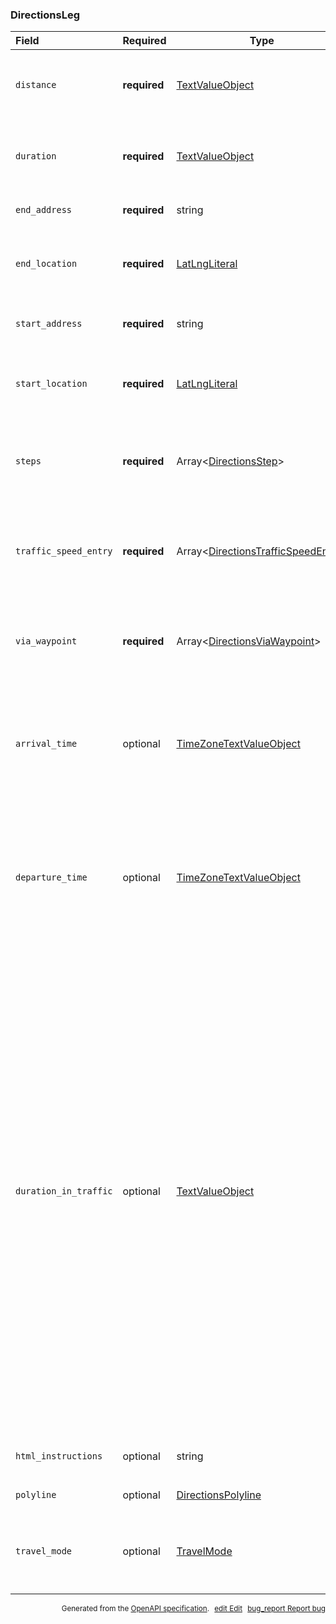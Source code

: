 <!--- This is a generated file, do not edit! -->
<!--- [START maps_http_schema_directionsleg] -->
<h3 class="schema-object" id="DirectionsLeg">DirectionsLeg</h3>

| Field                 | Required     | Type                                                                                                   | Description                                                                                                                                                                                                                                                                                                                                                                                                                                                                                                                                                                                                                                                                                                                                                                                                                                                                                                                                                   |
| :-------------------- | ------------ | ------------------------------------------------------------------------------------------------------ | ------------------------------------------------------------------------------------------------------------------------------------------------------------------------------------------------------------------------------------------------------------------------------------------------------------------------------------------------------------------------------------------------------------------------------------------------------------------------------------------------------------------------------------------------------------------------------------------------------------------------------------------------------------------------------------------------------------------------------------------------------------------------------------------------------------------------------------------------------------------------------------------------------------------------------------------------------------- |
| `distance`            | **required** | [TextValueObject](#TextValueObject "TextValueObject")                                                  | <div class="ref-property-description"><p>Distance of the leg.</p><p>See <a href="#TextValueObject">TextValueObject</a> for more information.</div>                                                                                                                                                                                                                                                                                                                                                                                                                                                                                                                                                                                                                                                                                                                                                                                                            |
| `duration`            | **required** | [TextValueObject](#TextValueObject "TextValueObject")                                                  | <div class="ref-property-description"><p>Duration of the leg.</p><p>See <a href="#TextValueObject">TextValueObject</a> for more information.</div>                                                                                                                                                                                                                                                                                                                                                                                                                                                                                                                                                                                                                                                                                                                                                                                                            |
| `end_address`         | **required** | string                                                                                                 | <div class="nonref-property-description"><p>The end address of the leg.</p></div>                                                                                                                                                                                                                                                                                                                                                                                                                                                                                                                                                                                                                                                                                                                                                                                                                                                                             |
| `end_location`        | **required** | [LatLngLiteral](#LatLngLiteral "LatLngLiteral")                                                        | <div class="ref-property-description"><p>The end location of the leg.</p><p>See <a href="#LatLngLiteral">LatLngLiteral</a> for more information.</div>                                                                                                                                                                                                                                                                                                                                                                                                                                                                                                                                                                                                                                                                                                                                                                                                        |
| `start_address`       | **required** | string                                                                                                 | <div class="nonref-property-description"><p>The start address of the leg.</p></div>                                                                                                                                                                                                                                                                                                                                                                                                                                                                                                                                                                                                                                                                                                                                                                                                                                                                           |
| `start_location`      | **required** | [LatLngLiteral](#LatLngLiteral "LatLngLiteral")                                                        | <div class="ref-property-description"><p>The start location of the leg.</p><p>See <a href="#LatLngLiteral">LatLngLiteral</a> for more information.</div>                                                                                                                                                                                                                                                                                                                                                                                                                                                                                                                                                                                                                                                                                                                                                                                                      |
| `steps`               | **required** | Array&lt;[DirectionsStep](#DirectionsStep "DirectionsStep")&gt;                                        | <div class="ref-property-description"><p>Individual steps that make up the leg.</p><p>See <a href="#DirectionsStep">DirectionsStep</a> for more information.</div>                                                                                                                                                                                                                                                                                                                                                                                                                                                                                                                                                                                                                                                                                                                                                                                            |
| `traffic_speed_entry` | **required** | Array&lt;[DirectionsTrafficSpeedEntry](#DirectionsTrafficSpeedEntry "DirectionsTrafficSpeedEntry")&gt; | <div class="ref-property-description"><p>Information about traffic speed along the leg.</p><p>See <a href="#DirectionsTrafficSpeedEntry">DirectionsTrafficSpeedEntry</a> for more information.</div>                                                                                                                                                                                                                                                                                                                                                                                                                                                                                                                                                                                                                                                                                                                                                          |
| `via_waypoint`        | **required** | Array&lt;[DirectionsViaWaypoint](#DirectionsViaWaypoint "DirectionsViaWaypoint")&gt;                   | <div class="ref-property-description"><p>The locations of via waypoints along this leg.</p><p>See <a href="#DirectionsViaWaypoint">DirectionsViaWaypoint</a> for more information.</div>                                                                                                                                                                                                                                                                                                                                                                                                                                                                                                                                                                                                                                                                                                                                                                      |
| `arrival_time`        | optional     | [TimeZoneTextValueObject](#TimeZoneTextValueObject "TimeZoneTextValueObject")                          | <div class="ref-property-description"><p>Contains the estimated time of arrival for this leg. This property is only returned for transit directions.</p><p>See <a href="#TimeZoneTextValueObject">TimeZoneTextValueObject</a> for more information.</div>                                                                                                                                                                                                                                                                                                                                                                                                                                                                                                                                                                                                                                                                                                     |
| `departure_time`      | optional     | [TimeZoneTextValueObject](#TimeZoneTextValueObject "TimeZoneTextValueObject")                          | <div class="ref-property-description"><p>Contains the estimated time of departure for this leg, specified as a Time object. The <code>departure_time</code> is only available for transit directions.</p><p>See <a href="#TimeZoneTextValueObject">TimeZoneTextValueObject</a> for more information.</div>                                                                                                                                                                                                                                                                                                                                                                                                                                                                                                                                                                                                                                                    |
| `duration_in_traffic` | optional     | [TextValueObject](#TextValueObject "TextValueObject")                                                  | <div class="ref-property-description"><p>Indicates the total duration of this leg. This value is an estimate of the time in traffic based on current and historical traffic conditions. See the <code>traffic_model</code> request parameter for the options you can use to request that the returned value is optimistic, pessimistic, or a best-guess estimate. The duration in traffic is returned only if all of the following are true:</p><ul><li>The request does not include stopover waypoints. If the request includes waypoints, they must be prefixed with <code>via:</code> to avoid stopovers.</li><li>The request is specifically for driving directions—the mode parameter is set to <code>driving</code>.</li><li>The request includes a <code>departure_time</code> parameter.</li><li>Traffic conditions are available for the requested route.</li></ul><p>See <a href="#TextValueObject">TextValueObject</a> for more information.</div> |
| `html_instructions`   | optional     | string                                                                                                 | <div class="nonref-property-description"><p>Formatted instructions for the leg</p></div>                                                                                                                                                                                                                                                                                                                                                                                                                                                                                                                                                                                                                                                                                                                                                                                                                                                                      |
| `polyline`            | optional     | [DirectionsPolyline](#DirectionsPolyline "DirectionsPolyline")                                         | See [DirectionsPolyline](#DirectionsPolyline "DirectionsPolyline") for more information.                                                                                                                                                                                                                                                                                                                                                                                                                                                                                                                                                                                                                                                                                                                                                                                                                                                                      |
| `travel_mode`         | optional     | [TravelMode](#TravelMode "TravelMode")                                                                 | <div class="ref-property-description"><p>The mode of travel for the leg.</p><p>See <a href="#TravelMode">TravelMode</a> for more information.</div>                                                                                                                                                                                                                                                                                                                                                                                                                                                                                                                                                                                                                                                                                                                                                                                                           |

<p style="text-align: right; font-size: smaller;">Generated from the <a class="gc-analytics-event" data-category="GMP" data-label="openapi-github" href="https://github.com/googlemaps/openapi-specification" title="Google Maps Platform OpenAPI Specification" class="external">OpenAPI specification</a>.
<a class="gc-analytics-event" data-category="GMP" data-label="openapi-github-maps-http-schema-directionsleg" data-action="edit" style="margin-left: 5px;" href="https://github.com/googlemaps/openapi-specification/blob/main/specification/schemas/DirectionsLeg.yml" title="Edit on GitHub"><span class="material-icons">edit</span> Edit</a>
<a class="gc-analytics-event" data-category="GMP" data-label="openapi-github-maps-http-schema-directionsleg" data-action="bug" style="margin-left: 5px;" href="https://github.com/googlemaps/openapi-specification/issues/new?assignees=&labels=type%3A+bug%2C+triage+me&template=bug_report.md&title=[schemas] Bug - DirectionsLeg" title="File bug for schemas on GitHub"><span class="material-icons">bug_report</span> Report bug</a>
</p>

<!--- [END maps_http_schema_directionsleg] -->
